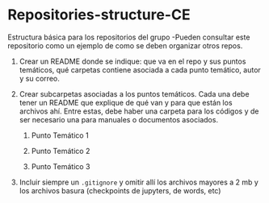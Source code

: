 # Repositories-structure-CE
Estructura básica para los repositorios del grupo
-Pueden consultar este repositorio como un ejemplo
de como se deben organizar otros repos. 

1. Crear un README donde se indique: que va en el repo y  sus puntos temáticos, qué carpetas contiene asociada a cada punto temático, autor y su correo.

1. Crear subcarpetas asociadas a los puntos temáticos. Cada una debe tener un README que explique de qué van y para que están los archivos ahí. Entre estas, debe haber una carpeta para los códigos y de ser necesario una para manuales o documentos asociados. 

    1. Punto Temático 1

    1. Punto Temático 2

    1. Punto Temático 3

1. Incluir siempre un `.gitignore` y omitir allí los archivos mayores a 2 mb y los archivos basura (checkpoints de jupyters, de words, etc)

